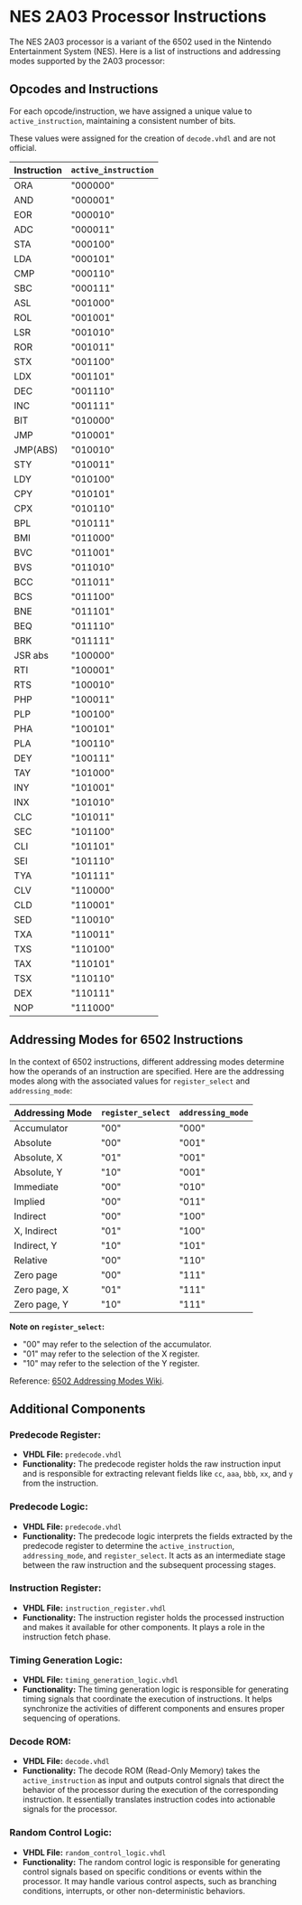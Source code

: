 # NES 2A03 Processor Instructions

The NES 2A03 processor is a variant of the 6502 used in the Nintendo Entertainment System (NES). Here is a list of instructions and addressing modes supported by the 2A03 processor:

## Opcodes and Instructions

For each opcode/instruction, we have assigned a unique value to `active_instruction`, maintaining a consistent number of bits.

These values were assigned for the creation of `decode.vhdl` and are not official.

| Instruction  | `active_instruction` |
|--------------|----------------------|
| ORA          | "000000"             |
| AND          | "000001"             |
| EOR          | "000010"             |
| ADC          | "000011"             |
| STA          | "000100"             |
| LDA          | "000101"             |
| CMP          | "000110"             |
| SBC          | "000111"             |
| ASL          | "001000"             |
| ROL          | "001001"             |
| LSR          | "001010"             |
| ROR          | "001011"             |
| STX          | "001100"             |
| LDX          | "001101"             |
| DEC          | "001110"             |
| INC          | "001111"             |
| BIT          | "010000"             |
| JMP          | "010001"             |
| JMP(ABS)     | "010010"             |
| STY          | "010011"             |
| LDY          | "010100"             |
| CPY          | "010101"             |
| CPX          | "010110"             |
| BPL          | "010111"             |
| BMI          | "011000"             |
| BVC          | "011001"             |
| BVS          | "011010"             |
| BCC          | "011011"             |
| BCS          | "011100"             |
| BNE          | "011101"             |
| BEQ          | "011110"             |
| BRK          | "011111"             |
| JSR abs      | "100000"             |
| RTI          | "100001"             |
| RTS          | "100010"             |
| PHP          | "100011"             |
| PLP          | "100100"             |
| PHA          | "100101"             |
| PLA          | "100110"             |
| DEY          | "100111"             |
| TAY          | "101000"             |
| INY          | "101001"             |
| INX          | "101010"             |
| CLC          | "101011"             |
| SEC          | "101100"             |
| CLI          | "101101"             |
| SEI          | "101110"             |
| TYA          | "101111"             |
| CLV          | "110000"             |
| CLD          | "110001"             |
| SED          | "110010"             |
| TXA          | "110011"             |
| TXS          | "110100"             |
| TAX          | "110101"             |
| TSX          | "110110"             |
| DEX          | "110111"             |
| NOP          | "111000"             |

## Addressing Modes for 6502 Instructions

In the context of 6502 instructions, different addressing modes determine how the operands of an instruction are specified. Here are the addressing modes along with the associated values for `register_select` and `addressing_mode`:

| Addressing Mode   | `register_select` | `addressing_mode` |
|-------------------|-------------------|-------------------|
| Accumulator       | "00"              | "000"             |
| Absolute          | "00"              | "001"             |
| Absolute, X       | "01"              | "001"             |
| Absolute, Y       | "10"              | "001"             |
| Immediate         | "00"              | "010"             |
| Implied           | "00"              | "011"             |
| Indirect          | "00"              | "100"             |
| X, Indirect       | "01"              | "100"             |
| Indirect, Y       | "10"              | "101"             |
| Relative          | "00"              | "110"             |
| Zero page         | "00"              | "111"             |
| Zero page, X      | "01"              | "111"             |
| Zero page, Y      | "10"              | "111"             |

**Note on `register_select`:**
- "00" may refer to the selection of the accumulator.
- "01" may refer to the selection of the X register.
- "10" may refer to the selection of the Y register.

Reference: [6502 Addressing Modes Wiki](https://wiki.cdot.senecacollege.ca/wiki/6502_Addressing_Modes).

## Additional Components

### Predecode Register:

- **VHDL File:** `predecode.vhdl`
- **Functionality:** The predecode register holds the raw instruction input and is responsible for extracting relevant fields like `cc`, `aaa`, `bbb`, `xx`, and `y` from the instruction.

### Predecode Logic:

- **VHDL File:** `predecode.vhdl`
- **Functionality:** The predecode logic interprets the fields extracted by the predecode register to determine the `active_instruction`, `addressing_mode`, and `register_select`. It acts as an intermediate stage between the raw instruction and the subsequent processing stages.

### Instruction Register:

- **VHDL File:** `instruction_register.vhdl`
- **Functionality:** The instruction register holds the processed instruction and makes it available for other components. It plays a role in the instruction fetch phase.

### Timing Generation Logic:

- **VHDL File:** `timing_generation_logic.vhdl`
- **Functionality:** The timing generation logic is responsible for generating timing signals that coordinate the execution of instructions. It helps synchronize the activities of different components and ensures proper sequencing of operations.

### Decode ROM:

- **VHDL File:** `decode.vhdl`
- **Functionality:** The decode ROM (Read-Only Memory) takes the `active_instruction` as input and outputs control signals that direct the behavior of the processor during the execution of the corresponding instruction. It essentially translates instruction codes into actionable signals for the processor.

### Random Control Logic:

- **VHDL File:** `random_control_logic.vhdl`
- **Functionality:** The random control logic is responsible for generating control signals based on specific conditions or events within the processor. It may handle various control aspects, such as branching conditions, interrupts, or other non-deterministic behaviors.